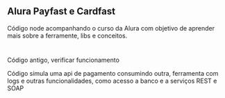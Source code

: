 ## Alura Payfast e Cardfast

Código node acompanhando o curso da Alura com objetivo de aprender mais sobre a ferramente, libs e conceitos.

#

Código antigo, verificar funcionamento

Código simula uma api de pagamento consumindo outra, ferramenta com logs e outras funcionalidades, como acesso a banco e a serviços REST e SOAP
